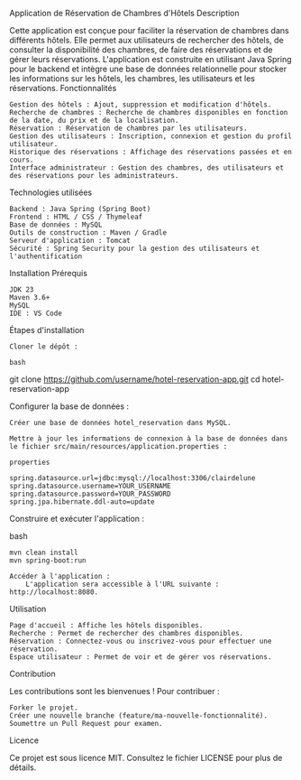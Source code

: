 Application de Réservation de Chambres d'Hôtels
Description

Cette application est conçue pour faciliter la réservation de chambres dans différents hôtels. Elle permet aux utilisateurs de rechercher des hôtels, de consulter la disponibilité des chambres, de faire des réservations et de gérer leurs réservations. L'application est construite en utilisant Java Spring pour le backend et intègre une base de données relationnelle pour stocker les informations sur les hôtels, les chambres, les utilisateurs et les réservations.
Fonctionnalités

    Gestion des hôtels : Ajout, suppression et modification d'hôtels.
    Recherche de chambres : Recherche de chambres disponibles en fonction de la date, du prix et de la localisation.
    Réservation : Réservation de chambres par les utilisateurs.
    Gestion des utilisateurs : Inscription, connexion et gestion du profil utilisateur.
    Historique des réservations : Affichage des réservations passées et en cours.
    Interface administrateur : Gestion des chambres, des utilisateurs et des réservations pour les administrateurs.

Technologies utilisées

    Backend : Java Spring (Spring Boot)
    Frontend : HTML / CSS / Thymeleaf 
    Base de données : MySQL
    Outils de construction : Maven / Gradle
    Serveur d'application : Tomcat
    Sécurité : Spring Security pour la gestion des utilisateurs et l'authentification

Installation
Prérequis

    JDK 23
    Maven 3.6+
    MySQL
    IDE : VS Code

Étapes d'installation

    Cloner le dépôt :

    bash

git clone https://github.com/username/hotel-reservation-app.git
cd hotel-reservation-app

Configurer la base de données :

    Créer une base de données hotel_reservation dans MySQL.

    Mettre à jour les informations de connexion à la base de données dans le fichier src/main/resources/application.properties :

    properties

    spring.datasource.url=jdbc:mysql://localhost:3306/clairdelune
    spring.datasource.username=YOUR_USERNAME
    spring.datasource.password=YOUR_PASSWORD
    spring.jpa.hibernate.ddl-auto=update

Construire et exécuter l'application :

bash

    mvn clean install
    mvn spring-boot:run

    Accéder à l'application :
        L'application sera accessible à l'URL suivante : http://localhost:8080.

Utilisation

    Page d'accueil : Affiche les hôtels disponibles.
    Recherche : Permet de rechercher des chambres disponibles.
    Réservation : Connectez-vous ou inscrivez-vous pour effectuer une réservation.
    Espace utilisateur : Permet de voir et de gérer vos réservations.


Contribution

Les contributions sont les bienvenues ! Pour contribuer :

    Forker le projet.
    Créer une nouvelle branche (feature/ma-nouvelle-fonctionnalité).
    Soumettre un Pull Request pour examen.

Licence

Ce projet est sous licence MIT. Consultez le fichier LICENSE pour plus de détails.
